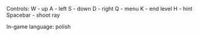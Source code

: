 Controls:
W - up
A - left
S - down 
D - right
Q - menu
K - end level
H - hint
Spacebar - shoot ray

In-game language: polish
